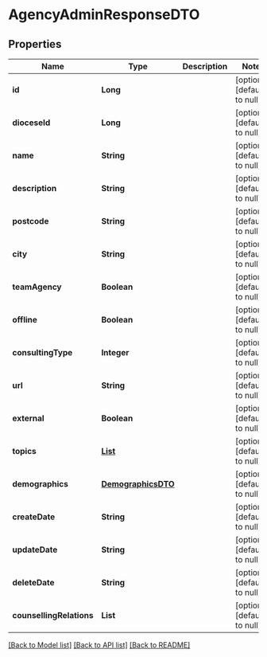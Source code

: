 # AgencyAdminResponseDTO
## Properties

| Name | Type | Description | Notes |
|------------ | ------------- | ------------- | -------------|
| **id** | **Long** |  | [optional] [default to null] |
| **dioceseId** | **Long** |  | [optional] [default to null] |
| **name** | **String** |  | [optional] [default to null] |
| **description** | **String** |  | [optional] [default to null] |
| **postcode** | **String** |  | [optional] [default to null] |
| **city** | **String** |  | [optional] [default to null] |
| **teamAgency** | **Boolean** |  | [optional] [default to null] |
| **offline** | **Boolean** |  | [optional] [default to null] |
| **consultingType** | **Integer** |  | [optional] [default to null] |
| **url** | **String** |  | [optional] [default to null] |
| **external** | **Boolean** |  | [optional] [default to null] |
| **topics** | [**List**](TopicDTO.md) |  | [optional] [default to null] |
| **demographics** | [**DemographicsDTO**](DemographicsDTO.md) |  | [optional] [default to null] |
| **createDate** | **String** |  | [optional] [default to null] |
| **updateDate** | **String** |  | [optional] [default to null] |
| **deleteDate** | **String** |  | [optional] [default to null] |
| **counsellingRelations** | **List** |  | [optional] [default to null] |

[[Back to Model list]](../README.md#documentation-for-models) [[Back to API list]](../README.md#documentation-for-api-endpoints) [[Back to README]](../README.md)

